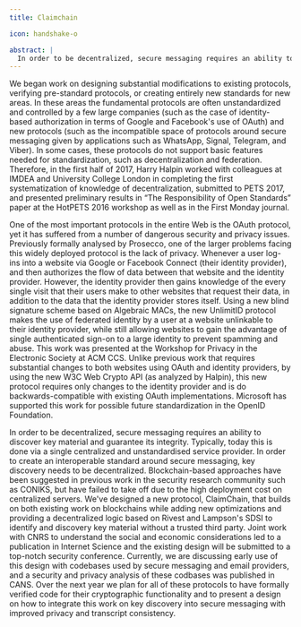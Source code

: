 ```yaml
---
title: Claimchain

icon: handshake-o

abstract: |
  In order to be decentralized, secure messaging requires an ability to discover key material and guarantee its integrity. Typically, today this is done via a single centralized and unstandardised service provider. In order to create an interoperable standard around secure messaging, key discovery needs to be decentralized. Blockchain-based approaches have been suggested in previous work in the security research community such as CONIKS, but have failed to take off due to the high deployment cost on centralized servers. We've designed a new protocol, ClaimChain, that builds on both existing work on blockchains while adding new optimizations and providing a decentralized logic based on Rivest and Lampson's SDSI to identify and discovery key material without a trusted third party. Joint work with CNRS to understand the social and economic considerations led to a publication in Internet Science and the existing design will be submitted to a top-notch security conference. Currently, we are discussing early use of this design with codebases used by secure messaging and email providers, and a security and privacy analysis of these codbases was published in CANS. Over the next year we plan for all of these protocols to have formally verified code for their cryptographic functionality and to present a design on how to integrate this work on key discovery into secure messaging with improved privacy and transcript consistency.
---
```


We began work on designing substantial modifications to existing protocols, verifying pre-standard protocols, or creating entirely new standards for new areas. In these areas the fundamental protocols are often unstandardized and controlled by a few large companies (such as the case of identity-based authorization in terms of Google and Facebook's use of OAuth) and new protocols (such as the incompatible space of protocols around secure messaging given by applications such as WhatsApp, Signal, Telegram, and Viber). In some cases, these protocols do not support basic features needed for standardization, such as decentralization and federation. Therefore, in the first half of 2017, Harry Halpin worked with colleagues at IMDEA and University College London in completing the first systematization of knowledge of decentralization, submitted to PETS 2017, and presented preliminary results in “The Responsibility of Open Standards” paper at the HotPETS 2016 workshop as well as in the First Monday journal.

One of the most important protocols in the entire Web is the OAuth protocol, yet it has suffered from a number of dangerous security and privacy issues. Previously formally analysed by Prosecco, one of the larger problems facing this widely deployed protocol is the lack of privacy. Whenever a user log-ins into a website via Google or Facebook Connect (their identity provider), and then authorizes the flow of data between that website and the identity provider. However, the identity provider then gains knowledge of the every single visit that their users make to other websites that request their data, in addition to the data that the identity provider stores itself. Using a new blind signature scheme based on Algebraic MACs, the new UnlimitID protocol makes the use of federated identity by a user at a website unlinkable to their identity provider, while still allowing websites to gain the advantage of single authenticated sign-on to a large identity to prevent spamming and abuse. This work was presented at the Workshop for Privacy in the Electronic Society at ACM CCS. Unlike previous work that requires substantial changes to both websites using OAuth and identity providers, by using the new W3C Web Crypto API (as analyzed by Halpin), this new protocol requires only changes to the identity provider and is do backwards-compatible with existing OAuth implementations. Microsoft has supported this work for possible future standardization in the OpenID Foundation.

In order to be decentralized, secure messaging requires an ability to discover key material and guarantee its integrity. Typically, today this is done via a single centralized and unstandardised service provider. In order to create an interoperable standard around secure messaging, key discovery needs to be decentralized. Blockchain-based approaches have been suggested in previous work in the security research community such as CONIKS, but have failed to take off due to the high deployment cost on centralized servers. We've designed a new protocol, ClaimChain, that builds on both existing work on blockchains while adding new optimizations and providing a decentralized logic based on Rivest and Lampson's SDSI to identify and discovery key material without a trusted third party. Joint work with CNRS to understand the social and economic considerations led to a publication in Internet Science and the existing design will be submitted to a top-notch security conference. Currently, we are discussing early use of this design with codebases used by secure messaging and email providers, and a security and privacy analysis of these codbases was published in CANS. Over the next year we plan for all of these protocols to have formally verified code for their cryptographic functionality and to present a design on how to integrate this work on key discovery into secure messaging with improved privacy and transcript consistency.
